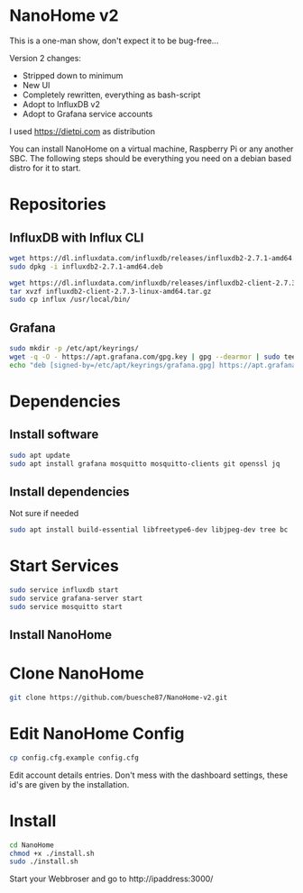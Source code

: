 # NanoHome v2

This is a one-man show, don't expect it to be bug-free...

Version 2 changes:

- Stripped down to minimum
- New UI
- Completely rewritten, everything as bash-script
- Adopt to InfluxDB v2
- Adopt to Grafana service accounts

I used https://dietpi.com as distribution

You can install NanoHome on a virtual machine, Raspberry Pi or any another SBC. 
The following steps should be everything you need on a debian based distro for it to start.

# Repositories

## InfluxDB with Influx CLI

```bash
wget https://dl.influxdata.com/influxdb/releases/influxdb2-2.7.1-amd64.deb
sudo dpkg -i influxdb2-2.7.1-amd64.deb

wget https://dl.influxdata.com/influxdb/releases/influxdb2-client-2.7.3-linux-amd64.tar.gz
tar xvzf influxdb2-client-2.7.3-linux-amd64.tar.gz
sudo cp influx /usr/local/bin/
```

## Grafana
```bash
sudo mkdir -p /etc/apt/keyrings/
wget -q -O - https://apt.grafana.com/gpg.key | gpg --dearmor | sudo tee /etc/apt/keyrings/grafana.gpg > /dev/null
echo "deb [signed-by=/etc/apt/keyrings/grafana.gpg] https://apt.grafana.com stable main" | sudo tee -a /etc/apt/sources.list.d/grafana.list
```

# Dependencies

## Install software
```bash
sudo apt update
sudo apt install grafana mosquitto mosquitto-clients git openssl jq
```

## Install dependencies
Not sure if needed
```bash
sudo apt install build-essential libfreetype6-dev libjpeg-dev tree bc
```

# Start Services
```bash
sudo service influxdb start
sudo service grafana-server start
sudo service mosquitto start
```

## Install NanoHome

# Clone NanoHome
```bash
git clone https://github.com/buesche87/NanoHome-v2.git
```

# Edit NanoHome Config
```bash
cp config.cfg.example config.cfg
```

Edit account details entries. Don't mess with the dashboard settings, these id's are given by the installation.

# Install

```bash
cd NanoHome
chmod +x ./install.sh
sudo ./install.sh
```

Start your Webbroser and go to http://ipaddress:3000/
